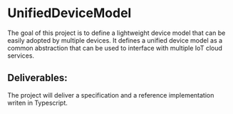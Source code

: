 # UnifiedDeviceModel

The goal of this project is to define a lightweight device model that can be easily adopted by multiple devices.
It defines a unified device model as a common abstraction that can be used to interface with multiple IoT cloud services.

## Deliverables:
The project will deliver a specification and a reference implementation writen in Typescript.
